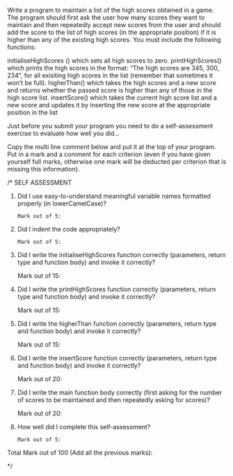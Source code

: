 Write a program to maintain a list of the high scores obtained in a game.  The program should first ask the user how many scores they want to maintain and then repeatedly accept new scores from the user and should add the score to the list of high scores (in the appropriate position) if it is higher than any of the existing high scores.  You must include the following functions:

initialiseHighScores () which sets all high scores to zero.
printHighScores() which prints the high scores in the format: “The high scores are 345, 300, 234”, for all exisiting high scores in the list (remember that sometimes it won’t be full).
higherThan() which takes the high scores and a new score and returns whether the passed score is higher than any of those in the high score list.
insertScore() which takes the current high score list  and a new score and updates it by inserting the new score at the appropriate position in the list


Just before you submit your program you need to do a self-assessment exercise to evaluate how well you did... 

Copy the multi line comment below and put it at the top of your program. Put in a mark and a comment for each criterion (even if you have given yourself full marks, otherwise one mark will be deducted per criterion that is missing this information).

/* SELF ASSESSMENT

 1. Did I use easy-to-understand meaningful variable names formatted properly (in lowerCamelCase)?

        Mark out of 5:  

 2. Did I indent the code appropriately?

        Mark out of 5: 

 3. Did I write the initialiseHighScores function correctly (parameters, return type and function body) and invoke it correctly?

       Mark out of 15:  

 4. Did I write the printHighScores function correctly (parameters, return type and function body) and invoke it correctly?

       Mark out of 15:  

 5. Did I write the higherThan function correctly (parameters, return type and function body) and invoke it correctly?

       Mark out of 15:  

 6. Did I write the insertScore function correctly (parameters, return type and function body) and invoke it correctly?

       Mark out of 20:  

 7. Did I write the main function body correctly (first asking for the number of scores to be maintained and then repeatedly asking for scores)?

       Mark out of 20:  

 8. How well did I complete this self-assessment?

        Mark out of 5:

 Total Mark out of 100 (Add all the previous marks):

*/ 
